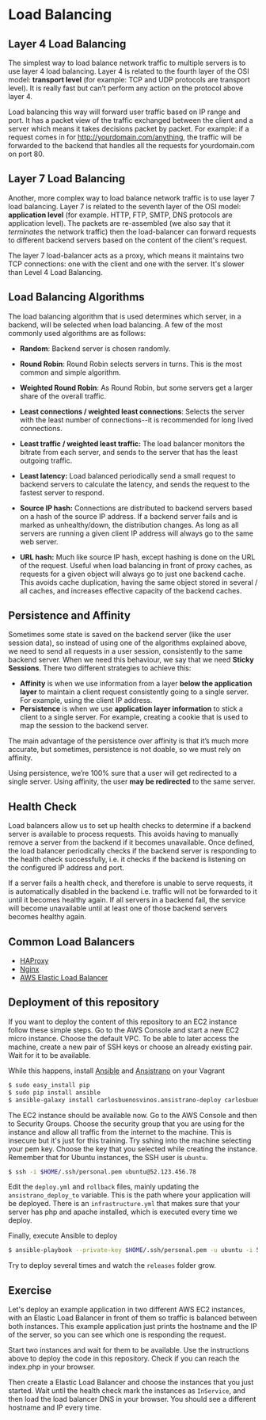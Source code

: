 # Load Balancing

## Layer 4 Load Balancing
The simplest way to load balance network traffic to multiple servers is to use layer 4 load balancing. Layer 4 is related to the fourth layer of the OSI model: **transport level** (for example: TCP and UDP protocols are transport level). It is really fast but can’t perform any action on the protocol above layer 4.

Load balancing this way will forward user traffic based on IP range and port. It has a packet view of the traffic exchanged between the client and a server which means it takes decisions packet by packet.
For example: if a request comes in for http://yourdomain.com/anything, the traffic will be forwarded to the backend that handles all the requests for yourdomain.com on port 80.

## Layer 7 Load Balancing
Another, more complex way to load balance network traffic is to use layer 7 load balancing. Layer 7 is related to the seventh layer of the OSI model: **application level** (for example. HTTP, FTP, SMTP, DNS protocols are application level).
The packets are re-assembled (we also say that it *terminates* the network traffic) then the load-balancer can forward requests to different backend servers based on the content of the client's request.

The layer 7 load-balancer acts as a proxy, which means it maintains two TCP connections: one with the client and one with the server. It's slower than Level 4 Load Balancing.

## Load Balancing Algorithms
The load balancing algorithm that is used determines which server, in a backend, will be selected when load balancing. A few of the most commonly used algorithms are as follows:

- **Random**: Backend server is chosen randomly.

- **Round Robin**: Round Robin selects servers in turns. This is the most common and simple algorithm.

- **Weighted Round Robin**: As Round Robin, but some servers get a larger share of the overall traffic.

- **Least connections / weighted least connections**: Selects the server with the least number of connections--it is recommended for long lived connections.

- **Least traffic / weighted least traffic:** The load balancer monitors the bitrate from each server, and sends to the server that has the least outgoing traffic.

- **Least latency:** Load balanced periodically send a small request to backend servers to calculate the latency, and sends the request to the fastest server to respond.

- **Source IP hash:** Connections are distributed to backend servers based on a hash of the source IP address. If a backend server fails and is marked as unhealthy/down, the distribution changes. As long as all servers are running a given client IP address will always go to the same web server.

- **URL hash:** Much like source IP hash, except hashing is done on the URL of the request. Useful when load balancing in front of proxy caches, as requests for a given object will always go to just one backend cache. This avoids cache duplication, having the same object stored in several / all caches, and increases effective capacity of the backend caches.

## Persistence and Affinity
Sometimes some state is saved on the backend server (like the user session data), so instead of using one of the algorithms explained above, we need to send all requests in a user session, consistently to the same backend server. When we need this behaviour, we say that we need **Sticky Sessions**. There two different strategies to achieve this:
- **Affinity** is when we use information from a layer **below the application layer** to maintain a client request consistently going to a single server. For example, using the client IP address.
- **Persistence** is when we use **application layer information** to stick a client to a single server. For example, creating a cookie that is used to map the session to the backend server.

The main advantage of the persistence over affinity is that it’s much more accurate, but sometimes, persistence is not doable, so we must rely on affinity.

Using persistence, we’re 100% sure that a user will get redirected to a single server.
Using affinity, the user **may be redirected** to the same server.

## Health Check
Load balancers allow us to set up health checks to determine if a backend server is available to process requests. This avoids having to manually remove a server from the backend if it becomes unavailable.
Once defined, the load balancer periodically checks if the backend server is responding to the health check successfully, i.e. it checks if the backend is listening on the configured IP address and port.

If a server fails a health check, and therefore is unable to serve requests, it is automatically disabled in the backend i.e. traffic will not be forwarded to it until it becomes healthy again. If all servers in a backend fail, the service will become unavailable until at least one of those backend servers becomes healthy again.

## Common Load Balancers
- [HAProxy](http://haproxy.1wt.eu/)
- [Nginx](http://nginx.org/)
- [AWS Elastic Load Balancer](http://aws.amazon.com/elasticloadbalancing/)

## Deployment of this repository
If you want to deploy the content of this repository to an EC2 instance follow these simple steps.
Go to the AWS Console and start a new EC2 micro instance. Choose the default VPC. To be able to later access the machine, create a new pair of SSH keys or choose an already existing pair. Wait for it to be available.

While this happens, install [Ansible](https://docs.ansible.com/ansible/) and [Ansistrano](https://github.com/ansistrano/deploy) on your Vagrant

```bash
$ sudo easy_install pip
$ sudo pip install ansible
$ ansible-galaxy install carlosbuenosvinos.ansistrano-deploy carlosbuenosvinos.ansistrano-rollback
```

The EC2 instance should be available now. Go to the AWS Console and then to Security Groups. Choose the security group that you are using for the instance and allow all traffic from the internet to the machine. This is insecure but it's just for this training.
Try sshing into the machine selecting your pem key. Choose the key that you selected while creating the instance. Remember that for Ubuntu instances, the SSH user is `ubuntu`.

```bash
$ ssh -i $HOME/.ssh/personal.pem ubuntu@52.123.456.78
```

Edit the `deploy.yml` and `rollback` files, mainly updating the `ansistrano_deploy_to` variable. This is the path where your application will be deployed.
There is an `infrastructure.yml` that makes sure that your server has php and apache installed, which is executed every time we deploy.

Finally, execute Ansible to deploy

```bash
$ ansible-playbook --private-key $HOME/.ssh/personal.pem -u ubuntu -i 52.48.238.88, deploy.yml
```

Try to deploy several times and watch the `releases` folder grow.

## Exercise
Let's deploy an example application in two different AWS EC2 instances, with an Elastic Load Balancer in front of them so traffic is balanced between both instances. This example application just prints the hostname and the IP of the server, so you can see which one is responding the request.

Start two instances and wait for them to be available. Use the instructions above to deploy the code in this repository. Check if you can reach the index.php in your browser.

Then create a Elastic Load Balancer and choose the instances that you just started. Wait until the health check mark the instances as `InService`, and then load the load balancer DNS in your browser. You should see a different hostname and IP every time.